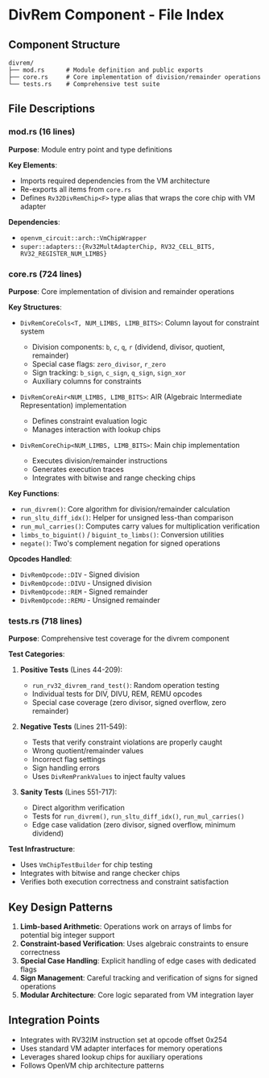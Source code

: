 # DivRem Component - File Index

## Component Structure

```
divrem/
├── mod.rs      # Module definition and public exports
├── core.rs     # Core implementation of division/remainder operations
└── tests.rs    # Comprehensive test suite
```

## File Descriptions

### mod.rs (16 lines)
**Purpose**: Module entry point and type definitions

**Key Elements**:
- Imports required dependencies from the VM architecture
- Re-exports all items from `core.rs`
- Defines `Rv32DivRemChip<F>` type alias that wraps the core chip with VM adapter

**Dependencies**:
- `openvm_circuit::arch::VmChipWrapper`
- `super::adapters::{Rv32MultAdapterChip, RV32_CELL_BITS, RV32_REGISTER_NUM_LIMBS}`

### core.rs (724 lines)
**Purpose**: Core implementation of division and remainder operations

**Key Structures**:
- `DivRemCoreCols<T, NUM_LIMBS, LIMB_BITS>`: Column layout for constraint system
  - Division components: `b`, `c`, `q`, `r` (dividend, divisor, quotient, remainder)
  - Special case flags: `zero_divisor`, `r_zero`
  - Sign tracking: `b_sign`, `c_sign`, `q_sign`, `sign_xor`
  - Auxiliary columns for constraints
  
- `DivRemCoreAir<NUM_LIMBS, LIMB_BITS>`: AIR (Algebraic Intermediate Representation) implementation
  - Defines constraint evaluation logic
  - Manages interaction with lookup chips

- `DivRemCoreChip<NUM_LIMBS, LIMB_BITS>`: Main chip implementation
  - Executes division/remainder instructions
  - Generates execution traces
  - Integrates with bitwise and range checking chips

**Key Functions**:
- `run_divrem()`: Core algorithm for division/remainder calculation
- `run_sltu_diff_idx()`: Helper for unsigned less-than comparison
- `run_mul_carries()`: Computes carry values for multiplication verification
- `limbs_to_biguint()` / `biguint_to_limbs()`: Conversion utilities
- `negate()`: Two's complement negation for signed operations

**Opcodes Handled**:
- `DivRemOpcode::DIV` - Signed division
- `DivRemOpcode::DIVU` - Unsigned division
- `DivRemOpcode::REM` - Signed remainder
- `DivRemOpcode::REMU` - Unsigned remainder

### tests.rs (718 lines)
**Purpose**: Comprehensive test coverage for the divrem component

**Test Categories**:

1. **Positive Tests** (Lines 44-209):
   - `run_rv32_divrem_rand_test()`: Random operation testing
   - Individual tests for DIV, DIVU, REM, REMU opcodes
   - Special case coverage (zero divisor, signed overflow, zero remainder)

2. **Negative Tests** (Lines 211-549):
   - Tests that verify constraint violations are properly caught
   - Wrong quotient/remainder values
   - Incorrect flag settings
   - Sign handling errors
   - Uses `DivRemPrankValues` to inject faulty values

3. **Sanity Tests** (Lines 551-717):
   - Direct algorithm verification
   - Tests for `run_divrem()`, `run_sltu_diff_idx()`, `run_mul_carries()`
   - Edge case validation (zero divisor, signed overflow, minimum dividend)

**Test Infrastructure**:
- Uses `VmChipTestBuilder` for chip testing
- Integrates with bitwise and range checker chips
- Verifies both execution correctness and constraint satisfaction

## Key Design Patterns

1. **Limb-based Arithmetic**: Operations work on arrays of limbs for potential big integer support
2. **Constraint-based Verification**: Uses algebraic constraints to ensure correctness
3. **Special Case Handling**: Explicit handling of edge cases with dedicated flags
4. **Sign Management**: Careful tracking and verification of signs for signed operations
5. **Modular Architecture**: Core logic separated from VM integration layer

## Integration Points

- Integrates with RV32IM instruction set at opcode offset 0x254
- Uses standard VM adapter interfaces for memory operations
- Leverages shared lookup chips for auxiliary operations
- Follows OpenVM chip architecture patterns